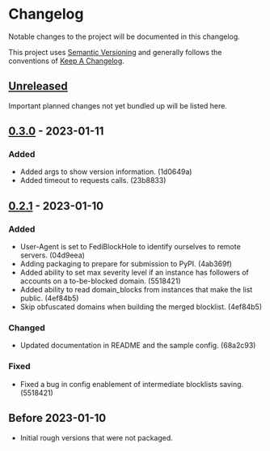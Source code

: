 # Changelog

Notable changes to the project will be documented in this changelog.

This project uses [Semantic Versioning] and generally follows the conventions of [Keep A Changelog].

## [Unreleased]

Important planned changes not yet bundled up will be listed here.

## [0.3.0] - 2023-01-11

### Added

- Added args to show version information. (1d0649a)
- Added timeout to requests calls. (23b8833)

## [0.2.1] - 2023-01-10

### Added

- User-Agent is set to FediBlockHole to identify ourselves to remote servers. (04d9eea)
- Adding packaging to prepare for submission to PyPI. (4ab369f)
- Added ability to set max severity level if an instance has followers of accounts on a to-be-blocked domain. (5518421)
- Added ability to read domain_blocks from instances that make the list public. (4ef84b5)
- Skip obfuscated domains when building the merged blocklist. (4ef84b5)

### Changed

- Updated documentation in README and the sample config. (68a2c93)

### Fixed

- Fixed a bug in config enablement of intermediate blocklists saving. (5518421)

## Before 2023-01-10

- Initial rough versions that were not packaged.

<!-- Links -->
[keep a changelog]: https://keepachangelog.com/en/1.0.0/
[semantic versioning]: https://semver.org/spec/v2.0.0.html

<!-- Versions -->
[unreleased]: https://github.com/eigenmagic/fediblockhole/compare/v0.3.0...HEAD
[0.3.0]: https://github.com/eigenmagic/fediblockhole/releases/tag/v0.2.1
[0.2.1]: https://github.com/eigenmagic/fediblockhole/releases/tag/v0.2.1